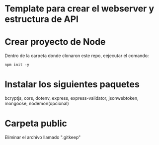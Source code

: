 # Template para crear el webserver y estructura de API

# Crear proyecto de Node
Dentro de la carpeta donde clonaron este repo, eejecutar el comando:
```
npm init -y
```

# Instalar los siguientes paquetes
bcryptjs,
cors,
dotenv,
express,
express-validator,
jsonwebtoken,
mongoose,
nodemon(opcional)

# Carpeta public
Eliminar el archivo llamado ".gitkeep"